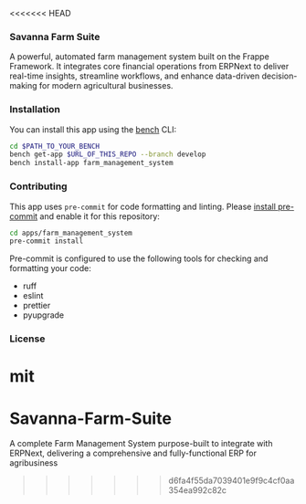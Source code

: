 <<<<<<< HEAD
### Savanna Farm Suite

A powerful, automated farm management system built on the Frappe Framework. It integrates core financial operations from ERPNext to deliver real-time insights, streamline workflows, and enhance data-driven decision-making for modern agricultural businesses.

### Installation

You can install this app using the [bench](https://github.com/frappe/bench) CLI:

```bash
cd $PATH_TO_YOUR_BENCH
bench get-app $URL_OF_THIS_REPO --branch develop
bench install-app farm_management_system
```

### Contributing

This app uses `pre-commit` for code formatting and linting. Please [install pre-commit](https://pre-commit.com/#installation) and enable it for this repository:

```bash
cd apps/farm_management_system
pre-commit install
```

Pre-commit is configured to use the following tools for checking and formatting your code:

- ruff
- eslint
- prettier
- pyupgrade

### License

mit
=======
# Savanna-Farm-Suite
A complete Farm Management System purpose-built to integrate with ERPNext, delivering a comprehensive and fully-functional ERP for agribusiness
>>>>>>> d6fa4f55da7039401e9f9c4cf0aa354ea992c82c

